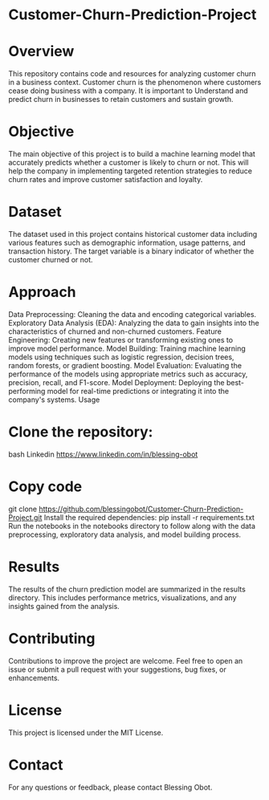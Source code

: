 # Customer-Churn-Prediction-Project
# Overview
This repository contains code and resources for analyzing customer churn in a business context. Customer churn is the phenomenon where customers cease doing business with a company. It is important to Understand and predict churn in businesses to retain customers and sustain growth.

# Objective
The main objective of this project is to build a machine learning model that accurately predicts whether a customer is likely to churn or not. This will help the company in implementing targeted retention strategies to reduce churn rates and improve customer satisfaction and loyalty.

# Dataset
The dataset used in this project contains historical customer data including various features such as demographic information, usage patterns, and transaction history. The target variable is a binary indicator of whether the customer churned or not.

# Approach
Data Preprocessing: Cleaning the data and encoding categorical variables.
Exploratory Data Analysis (EDA): Analyzing the data to gain insights into the characteristics of churned and non-churned customers.
Feature Engineering: Creating new features or transforming existing ones to improve model performance.
Model Building: Training machine learning models using techniques such as logistic regression, decision trees, random forests, or gradient boosting.
Model Evaluation: Evaluating the performance of the models using appropriate metrics such as accuracy, precision, recall, and F1-score.
Model Deployment: Deploying the best-performing model for real-time predictions or integrating it into the company's systems.
Usage

# Clone the repository:
bash Linkedin https://www.linkedin.com/in/blessing-obot

# Copy code
git clone https://github.com/blessingobot/Customer-Churn-Prediction-Project.git
Install the required dependencies:
pip install -r requirements.txt
Run the notebooks in the notebooks directory to follow along with the data preprocessing, exploratory data analysis, and model building process.

# Results
The results of the churn prediction model are summarized in the results directory. This includes performance metrics, visualizations, and any insights gained from the analysis.

# Contributing
Contributions to improve the project are welcome. Feel free to open an issue or submit a pull request with your suggestions, bug fixes, or enhancements.

# License
This project is licensed under the MIT License.

# Contact
For any questions or feedback, please contact Blessing Obot.
